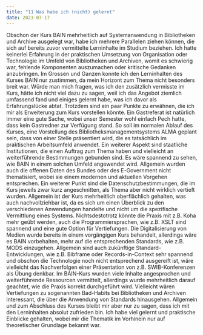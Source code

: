 ```yaml
---
title: "11 Was habe ich (nicht) gelernt"
date: 2023-07-17
---
```

Obschon der Kurs BAIN mehrheitlich auf Systemanwendung in Bibliotheken und Archive ausgelegt war, habe ich mehrere Parallelen ziehen können, die sich auf bereits zuvor vermittelte Lerninhalte im Studium beziehen. Ich hatte keinerlei Erfahrung in der praktischen Umsetzung von Organisation oder Technologie im Umfeld von Bibliotheken und Archiven, womit es schwierig war, fehlende Komponenten auszumachen oder kritische Gedanken anzubringen. Im Grossen und Ganzen konnte ich den Lerninhalten des Kurses BAIN nur zustimmen, da mein Horizont zum Thema nicht besonders breit war. Würde man mich fragen, was ich den zusätzlich vermisste im Kurs, hätte ich nicht viel dazu zu sagen, weil ich das Angebot ziemlich umfassend fand und einiges gelernt habe, was ich davor als Erfahrungslücke abtat. Trotzdem sind ein paar Punkte zu erwähnen, die ich mir als Erweiterung zum Kurs vorstellen könnte. Ein Gastreferat ist natürlich immer eine gute Sache, wobei unser Semester wohl einfach Pech hatte, dass kein Gastredner zur Verfügung stand. So soll im normalen Ablauf des Kurses, eine Vorstellung des Bibliotheksmanagementsystems ALMA geplant sein, dass von einer Stelle präsentiert wird, die es tatsächlich im praktischen Arbeitsumfeld anwendet. Ein weiterer Aspekt sind staatliche Institutionen, die einen Auftrag zum Thema haben und vielleicht an weiterführende Bestimmungen gebunden sind. Es wäre spannend zu sehen, wie BAIN in einem solchen Umfeld angewendet wird. Allgemein wurden auch die offenen Daten des Bundes oder des E-Government nicht thematisiert, wobei sie einem modernen und aktuellen Vorgehen entsprechen. Ein weiterer Punkt sind die Datenschutzbestimmungen, die im Kurs jeweils zwar kurz angeschnitten, als Thema aber nicht wirklich vertieft wurden. Allgemein ist der Kurs mehrheitlich oberflächlich gehalten, was auch nachvollziehbar ist, da es sich um einen Überblick zu den verschiedenen Anwendungen handelte und nicht um die spezifische Vermittlung eines Systems. Nichtsdestotrotz könnte die Praxis mit z.B. Koha mehr geübt werden, auch die Programmiersprachen, wie z.B. XSLT sind spannend und eine gute Option für Vertiefungen. Die Digitalisierung von Medien wurde bereits in einem vorgängigen Kurs behandelt, allerdings wäre es BAIN vorbehalten, mehr auf die entsprechenden Standards, wie z.B. MODS einzugehen. Allgemein sind auch zukünftige Standard-Entwicklungen, wie z.B. Bibframe oder Records-in-Context sehr spannend und obschon die Technologie noch nicht entsprechend ausgereift ist, wäre vielleicht das Nachverfolgen einer Präsentation von z.B. SWIB-Konferenzen als Übung denkbar. Im BAIN-Kurs wurden viele Inhalte angesprochen und weiterführende Ressourcen vermittelt, allerdings wurde mehrheitlich darauf geachtet, wie die Praxis korrekt durchgeführt wird. Vielleicht wären Vertiefungen zu sogenannten Bad-Habits bei Bibliotheken und Archiven interessant, die über die Anwendung von Standards hinausgehen. Allgemein und zum Abschluss des Kurses bleibt mir aber nur zu sagen, dass ich mit den Lerninhalten absolut zufrieden bin. Ich habe viel gelernt und praktische Einblicke gehalten, wobei mir die Thematik im Vorhinein nur auf theoretischer Grundlage bekannt war. 
